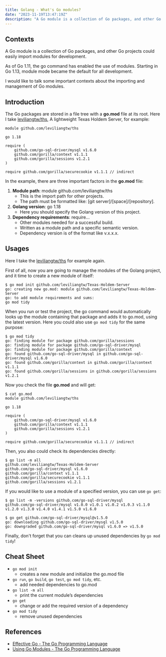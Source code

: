 ```yaml
---
title: Golang - What's Go modules?
date: "2023-11-19T13:47:19Z"
description: "A Go module is a collection of Go packages, and other Go projects could easily import modules for development. As of Go 1.11, the go command has enabled the use of modules. Starting in Go 1.13, module mode became the default for all development."
---
```


## Contexts

A Go module is a collection of Go packages, and other Go projects could easily import modules for development. 

As of Go 1.11, the go command has enabled the use of modules. Starting in Go 1.13, module mode became the default for all development. 

I would like to talk some important contexts about the importing and management of Go modules.

## Introduction

The Go packages are stored in a file tree with a __go.mod__ file at its root. Here I take [leviliangtw/ths](https://github.com/leviliangtw/ths), A lightweight Texas Holdem Server, for example: 

```golang!
module github.com/leviliangtw/ths

go 1.18

require (
	github.com/go-sql-driver/mysql v1.6.0
	github.com/gorilla/context v1.1.1
	github.com/gorilla/sessions v1.2.1
)

require github.com/gorilla/securecookie v1.1.1 // indirect
```

In the example, there are three important factors in the __go.mod__ file: 

1. __Module path__: module github.com/leviliangtw/ths
    - This is the import path for other projects. 
    - The path must be formatted like: [git server]/[space]/[repository]. 
2. __Golang version__: go 1.18
    - Here you should specify the Golang version of this project. 
3. __Dependency requirements__: require...
    - Other modules needed for a successful build. 
    - Written as a module path and a specific semantic version. 
    - Dependency version is of the format like v.x.x.x. 

## Usages
Here I take the [leviliangtw/ths](https://github.com/leviliangtw/ths) for example again. 

First of all, now you are going to manage the modules of the Golang project, and it time to create a new module of itself: 

```shell
$ go mod init github.com/leviliangtw/Texas-Holdem-Server
go: creating new go.mod: module github.com/leviliangtw/Texas-Holdem-Server
go: to add module requirements and sums:
go mod tidy
```

When you run or test the project, the go command would automatically looks up the module containing that package and adds it to go.mod, using the latest version. Here you could also use `go mod tidy` for the same purpose: 

```shell
$ go mod tidy
go: finding module for package github.com/gorilla/sessions
go: finding module for package github.com/go-sql-driver/mysql
go: finding module for package github.com/gorilla/context
go: found github.com/go-sql-driver/mysql in github.com/go-sql-driver/mysql v1.6.0
go: found github.com/gorilla/context in github.com/gorilla/context v1.1.1
go: found github.com/gorilla/sessions in github.com/gorilla/sessions v1.2.1
```

Now you check the file __go.mod__ and will get: 

```shell
$ cat go.mod
module github.com/leviliangtw/ths

go 1.18

require (
    github.com/go-sql-driver/mysql v1.6.0
    github.com/gorilla/context v1.1.1
    github.com/gorilla/sessions v1.2.1
)

require github.com/gorilla/securecookie v1.1.1 // indirect
```

Then, you also could check its dependencies directly: 

```shell
$ go list -m all
github.com/leviliangtw/Texas-Holdem-Server
github.com/go-sql-driver/mysql v1.6.0
github.com/gorilla/context v1.1.1
github.com/gorilla/securecookie v1.1.1
github.com/gorilla/sessions v1.2.1
```

If you would like to use a module of a specified version, you can use `go get`: 

```shell
$ go list -m -versions github.com/go-sql-driver/mysql
github.com/go-sql-driver/mysql v1.0.0 v1.0.1 v1.0.2 v1.0.3 v1.1.0 v1.2.0 v1.3.0 v1.4.0 v1.4.1 v1.5.0 v1.6.0

$ go get github.com/go-sql-driver/mysql@v1.5.0
go: downloading github.com/go-sql-driver/mysql v1.5.0
go: downgraded github.com/go-sql-driver/mysql v1.6.0 => v1.5.0
```

Finally, don't forget that you can cleans up unused dependencies by `go mod tidy`!

## Cheat Sheet

- `go mod init`
    - creates a new module and initialize the go.mod file
- `go run`, `go build`, `go test`, `go mod tidy`, etc. 
    - add needed dependencies to go.mod
- `go list -m all` 
    - print the current module’s dependencies
- `go get` 
    - change or add the required version of a dependency
- `go mod tidy` 
    - remove unused dependencies

## References

* [Effective Go - The Go Programming Language](https://go.dev/doc/effective_go)
* [Using Go Modules - The Go Programming Language](https://go.dev/blog/using-go-modules)